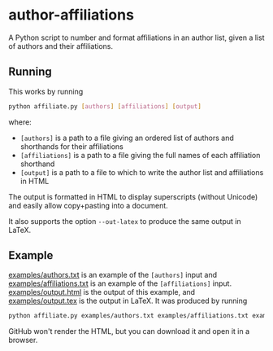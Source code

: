 # author-affiliations
A Python script to number and format affiliations in an author list, given a list of authors and their affiliations.

## Running
This works by running
```bash
python affiliate.py [authors] [affiliations] [output]
```
where:
* `[authors]` is a path to a file giving an ordered list of authors and shorthands for their affiliations
* `[affiliations]` is a path to a file giving the full names of each affiliation shorthand
* `[output]` is a path to a file to which to write the author list and affiliations in HTML

The output is formatted in HTML to display superscripts (without Unicode) and easily allow copy+pasting into a document.

It also supports the option `--out-latex` to produce the same output in LaTeX.

## Example
[examples/authors.txt](./examples/authors.txt) is an example of the `[authors]` input and [examples/affiliations.txt](./examples/affiliations.txt) is an example of the `[affiliations]` input.
[examples/output.html](./examples/output.html) is the output of this example, and [examples/output.tex](./examples/output.tex) is the output in LaTeX.
It was produced by running
```bash
python affiliate.py examples/authors.txt examples/affiliations.txt examples/output.html --out-latex examples/output.tex
```
GitHub won't render the HTML, but you can download it and open it in a browser.
